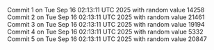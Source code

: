 Commit 1 on Tue Sep 16 02:13:11 UTC 2025 with random value 14258
Commit 2 on Tue Sep 16 02:13:11 UTC 2025 with random value 21461
Commit 3 on Tue Sep 16 02:13:11 UTC 2025 with random value 19194
Commit 4 on Tue Sep 16 02:13:11 UTC 2025 with random value 5332
Commit 5 on Tue Sep 16 02:13:11 UTC 2025 with random value 20847
